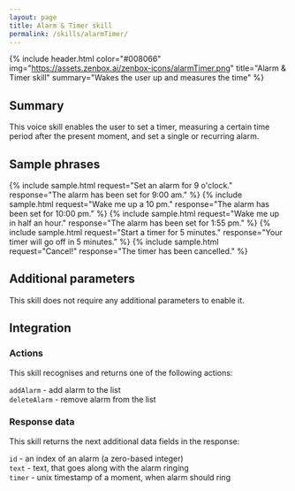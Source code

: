 ```yaml
---
layout: page
title: Alarm & Timer skill
permalink: /skills/alarmTimer/
---
```


{% include header.html color="#008066" img="https://assets.zenbox.ai/zenbox-icons/alarmTimer.png" title="Alarm & Timer skill" summary="Wakes the user up and measures the time" %}

## Summary
This voice skill enables the user to set a timer, measuring a certain time period after the present moment, and set a single or recurring alarm.

## Sample phrases
{% include sample.html request="Set an alarm for 9 o'clock." response="The alarm has been set for 9:00 am." %}
{% include sample.html request="Wake me up a 10 pm." response="The alarm has been set for 10:00 pm." %}
{% include sample.html request="Wake me up in half an hour." response="The alarm has been set for 1:55 pm." %}
{% include sample.html request="Start a timer for 5 minutes." response="Your timer will go off in 5 minutes." %}
{% include sample.html request="Cancel!" response="The timer has been cancelled." %}

## Additional parameters
This skill does not require any additional parameters to enable it.

## Integration

### Actions
This skill recognises and returns one of the following actions:

`addAlarm` - add alarm to the list  
`deleteAlarm` - remove alarm from the list

### Response data
This skill returns the next additional data fields in the response:

`id` - an index of an alarm (a zero-based integer)  
`text` - text, that goes along with the alarm ringing  
`timer` - unix timestamp of a moment, when alarm should ring 
